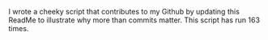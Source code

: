 I wrote a cheeky script that contributes to my Github by updating this ReadMe to illustrate why more than commits matter. This script has run 163 times.